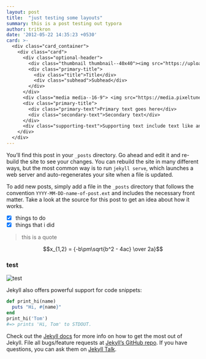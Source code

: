 ```yaml
---
layout: post
title:  "just testing some layouts"
summary: this is a post testing out typora
author: tritkron
date: '2012-05-22 14:35:23 +0530'
card: >-
  <div class="card_container">
    <div class="card">
      <div class="optional-header">
        <div class="thumbnail thumbnail--40x40"><img src="https://upload.wikimedia.org/wikipedia/commons/8/89/Portrait_Placeholder.png" alt="" width="40" height="40"></div>
        <div class="primary-title">
          <div class="title">Title</div>
          <div class="subhead">Subhead</div>
        </div>
      </div>
      <div class="media media--16-9"> <img src="https://media.pixeltuner.de/wp-content/uploads/2018/06/Shapes-Abstraction-Background-2466799.jpg" alt="" width="640" height="426"> </div>
      <div class="primary-title">
        <div class="primary-text">Primary text goes here</div>
        <div class="secondary-text">Secondary text</div>
      </div>
      <div class="supporting-text">Supporting text include text like an article summary or a restaurant description.</div>
    </div>
  </div>
---
```

You’ll find this post in your `_posts` directory. Go ahead and edit it and re-build the site to see your changes. You can rebuild the site in many different ways, but the most common way is to run `jekyll serve`, which launches a web server and auto-regenerates your site when a file is updated.

To add new posts, simply add a file in the `_posts` directory that follows the convention `YYYY-MM-DD-name-of-post.ext` and includes the necessary front matter. Take a look at the source for this post to get an idea about how it works.

 - [x] things to do
 - [x] things that i did

> this is a quote


$$x_{1,2} = {-b\pm\sqrt{b^2 - 4ac} \over 2a}$$


### test


![test](https://thumbs.dreamstime.com/b/tv-test-image-card-rainbow-multi-color-bars-geometric-signals-retro-hardware-s-minimal-pop-art-print-suitable-89603663.jpg)

Jekyll also offers powerful support for code snippets:

```ruby
def print_hi(name)
  puts "Hi, #{name}"
end
print_hi('Tom')
#=> prints 'Hi, Tom' to STDOUT.
```

Check out the [Jekyll docs][jekyll-docs] for more info on how to get the most out of Jekyll. File all bugs/feature requests at [Jekyll’s GitHub repo][jekyll-gh]. If you have questions, you can ask them on [Jekyll Talk][jekyll-talk].

[jekyll-docs]: https://jekyllrb.com/docs/home
[jekyll-gh]:   https://github.com/jekyll/jekyll
[jekyll-talk]: https://talk.jekyllrb.com/
